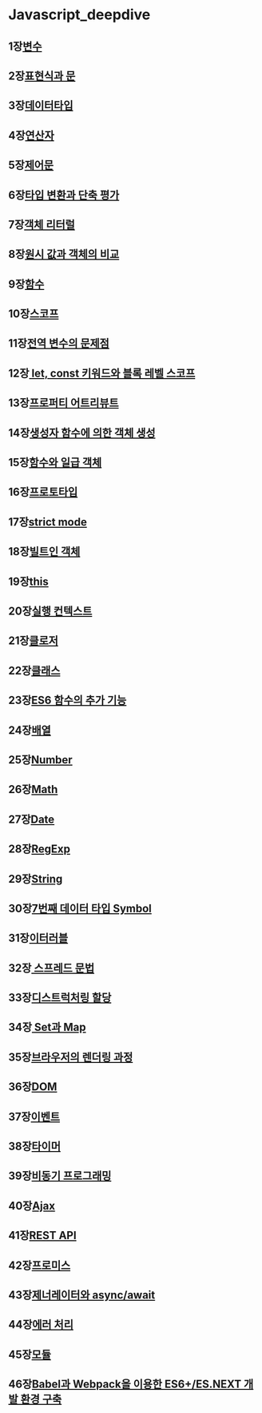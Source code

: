 # Javascript_deepdive
1장[변수](https://github.com/kyunghyunHan/Javascript_deepdive/blob/9a44946efb2810f94ecbdf962c72023395d806c3/st1/Variable.js)
--
2장[표현식과 문]()
--
3장[데이터타입]()
--
4장[연산자]()
--
5장[제어문]()
--
6장[타입 변환과 단축 평가]()
--
7장[객체 리터럴]()
--
8장[원시 값과 객체의 비교]()
--
9장[함수](https://github.com/kyunghyunHan/Javascript_deepdive/blob/b7962d3ad359ca18a4c6a4d833182d1ddeec411f/st1/function.js)
--
10장[스코프]()
--
11장[전역 변수의 문제점]()
--
12장[ let, const 키워드와 블록 레벨 스코프]()
--
13장[프로퍼티 어트리뷰트]()
--
14장[생성자 함수에 의한 객체 생성]()
--
15장[함수와 일급 객체]()
--
16장[프로토타입]()
--
17장[strict mode]()
--
18장[빌트인 객체]()
--
19장[this](https://github.com/kyunghyunHan/Javascript_deepdive/blob/e20ec03fa4d11f9c016ac0f02ce914d65b7d55be/st1/this.js)
--
20장[실행 컨텍스트]()
--
21장[클로저]()
--
22장[클래스]()
--
23장[ES6 함수의 추가 기능]()
--
24장[배열]()
--
25장[Number]()
--
26장[Math]()
--
27장[Date]()
--
28장[RegExp]()
--
29장[String]()
--
30장[7번째 데이터 타입 Symbol]()
--
31장[이터러블]()
--
32장[ 스프레드 문법]()
--
33장[디스트럭처링 할당]()
--
34장[ Set과 Map]()
--

35장[브라우저의 렌더링 과정]()
--
36장[DOM]()
--
37장[이벤트]()
--
38장[타이머]()
--
39장[비동기 프로그래밍]()
--
40장[Ajax]()
--
41장[REST API]()
--
42장[프로미스]()
--
43장[제너레이터와 async/await]()
--
44장[에러 처리]()
--
45장[모듈]()
--
46장[Babel과 Webpack을 이용한 ES6+/ES.NEXT 개발 환경 구축]()
--
